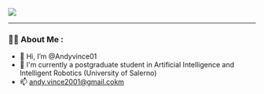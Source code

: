 <div align="left">
  <img src="https://media.giphy.com/media/dWesBcTLavkZuG35MI/giphy.gif](https://www.1law.com/wp-content/uploads/2016/08/docubot.gif" />
</div>

---

### :man_technologist: About Me :

- 👋 Hi, I’m @Andyvince01
- 🌱 I'm currently a postgraduate student in Artificial Intelligence and Intelligent Robotics (University of Salerno)
- 📫 andy.vince2001@gmail.cokm
